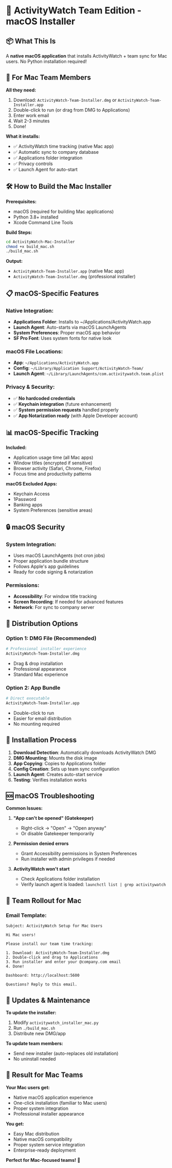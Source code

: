 # 🍎 ActivityWatch Team Edition - macOS Installer

## 📦 What This Is

A **native macOS application** that installs ActivityWatch + team sync for Mac users. No Python installation required!

## 🎯 For Mac Team Members

**All they need:**
1. Download: `ActivityWatch-Team-Installer.dmg` or `ActivityWatch-Team-Installer.app`
2. Double-click to run (or drag from DMG to Applications)
3. Enter work email
4. Wait 2-3 minutes
5. Done!

**What it installs:**
- ✅ ActivityWatch time tracking (native Mac app)
- ✅ Automatic sync to company database
- ✅ Applications folder integration
- ✅ Privacy controls
- ✅ Launch Agent for auto-start

## 🛠️ How to Build the Mac Installer

**Prerequisites:**
- macOS (required for building Mac applications)
- Python 3.8+ installed
- Xcode Command Line Tools

**Build Steps:**
```bash
cd ActivityWatch-Mac-Installer
chmod +x build_mac.sh
./build_mac.sh
```

**Output:**
- `ActivityWatch-Team-Installer.app` (native Mac app)
- `ActivityWatch-Team-Installer.dmg` (professional installer)

## 📋 macOS-Specific Features

### **Native Integration:**
- **Applications Folder**: Installs to ~/Applications/ActivityWatch.app
- **Launch Agent**: Auto-starts via macOS LaunchAgents
- **System Preferences**: Proper macOS app behavior
- **SF Pro Font**: Uses system fonts for native look

### **macOS File Locations:**
- **App**: `~/Applications/ActivityWatch.app`
- **Config**: `~/Library/Application Support/ActivityWatch-Team/`
- **Launch Agent**: `~/Library/LaunchAgents/com.activitywatch.team.plist`

### **Privacy & Security:**
- ✅ **No hardcoded credentials**
- ✅ **Keychain integration** (future enhancement)
- ✅ **System permission requests** handled properly
- ✅ **App Notarization ready** (with Apple Developer account)

## 📊 macOS-Specific Tracking

**Included:**
- Application usage time (all Mac apps)
- Window titles (encrypted if sensitive)
- Browser activity (Safari, Chrome, Firefox)
- Focus time and productivity patterns

**macOS Excluded Apps:**
- Keychain Access
- 1Password
- Banking apps
- System Preferences (sensitive areas)

## 🔒 macOS Security

### **System Integration:**
- Uses macOS LaunchAgents (not cron jobs)
- Proper application bundle structure
- Follows Apple's app guidelines
- Ready for code signing & notarization

### **Permissions:**
- **Accessibility**: For window title tracking
- **Screen Recording**: If needed for advanced features
- **Network**: For sync to company server

## 🚀 Distribution Options

### **Option 1: DMG File (Recommended)**
```bash
# Professional installer experience
ActivityWatch-Team-Installer.dmg
```
- Drag & drop installation
- Professional appearance
- Standard Mac experience

### **Option 2: App Bundle**
```bash
# Direct executable
ActivityWatch-Team-Installer.app
```
- Double-click to run
- Easier for email distribution
- No mounting required

## 🔄 Installation Process

1. **Download Detection**: Automatically downloads ActivityWatch DMG
2. **DMG Mounting**: Mounts the disk image
3. **App Copying**: Copies to Applications folder
4. **Config Creation**: Sets up team sync configuration
5. **Launch Agent**: Creates auto-start service
6. **Testing**: Verifies installation works

## 🆘 macOS Troubleshooting

**Common Issues:**

1. **"App can't be opened" (Gatekeeper)**
   - Right-click → "Open" → "Open anyway"
   - Or disable Gatekeeper temporarily

2. **Permission denied errors**
   - Grant Accessibility permissions in System Preferences
   - Run installer with admin privileges if needed

3. **ActivityWatch won't start**
   - Check Applications folder installation
   - Verify launch agent is loaded: `launchctl list | grep activitywatch`

## 📱 Team Rollout for Mac

### **Email Template:**
```
Subject: ActivityWatch Setup for Mac Users

Hi Mac users!

Please install our team time tracking:

1. Download: ActivityWatch-Team-Installer.dmg
2. Double-click and drag to Applications
3. Run installer and enter your @company.com email
4. Done!

Dashboard: http://localhost:5600

Questions? Reply to this email.
```

## 🔄 Updates & Maintenance

**To update the installer:**
1. Modify `activitywatch_installer_mac.py`
2. Run `./build_mac.sh`
3. Distribute new DMG/app

**To update team members:**
- Send new installer (auto-replaces old installation)
- No uninstall needed

## 🎉 Result for Mac Teams

**Your Mac users get:**
- Native macOS application experience
- One-click installation (familiar to Mac users)
- Proper system integration
- Professional installer appearance

**You get:**
- Easy Mac distribution
- Native macOS compatibility
- Proper system service integration
- Enterprise-ready deployment

**Perfect for Mac-focused teams!** 🍎